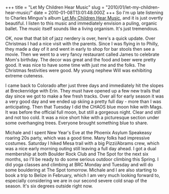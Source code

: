 +++
title = "Let My Children Hear Music"
slug = "2010/01/let-my-children-hear-music/"
date = 2010-01-08T13:01:48.000Z
+++
So I'm up late listening to Charles Mingus's album [Let My Children Hear Music](http://en.wikipedia.org/wiki/Let_My_Children_Hear_Music), and it is just overtly beautiful. I listen to this music and immediately envision a puling, organic ballet. The music itself sounds like a living organism. It's just tremendous.

OK, now that that bit of jazz nerdery is over, here's a quick update. Over Christmas I had a nice visit with the parents. Since I was flying in to Philly, they made a day of it and went in early to shop for bar stools then see a movie. Then we went to a very fancy restaurant called James to celebrate Mom's birthday. The decor was great and the food and beer were pretty good. It was nice to have some time with just me and the folks. The Christmas festivities were good. My young nephew Will was exhibiting extreme cuteness.

I came back to Colorado after just three days and immediately hit the slopes at Breckenridge with Erin. They must have opened up a few new trails that day since we got to make a few fresh tracks. Over all for early season it was a very good day and we ended up skiing a pretty full day - more than I was anticipating. Then that Tuesday I did the CHAOS blue moon hike with Mags. It was before the official full moon, but still a gorgeous night. Clear and still and not too cold. It was a nice short hike with a picturesque section under some overhanging trees. Everyone brought something blue to share.

Michale and I spent New Year's Eve at the Phoenix Asylum Speakeasy roaring 20s party, which was a good time. Many folks had impressive costumes. Saturday I hiked Mesa trail with a big Pizzi/Abrams crew, which was a nice early morning outing still leaving a full day ahead. I got a dual membership at both Boulder Rock Club and The Spot for the next six months, so I'll be ready to do some serious outdoor climbing this Spring. I did yoga classes and climbing at BRC Monday and Tuesday and will do some bouldering at The Spot tomorrow. Michale and I are also starting to book a trip to Belize in February, which I am very much looking forward to, especially considering we are in our second severe cold snap of the season. It's six degrees outside right now.